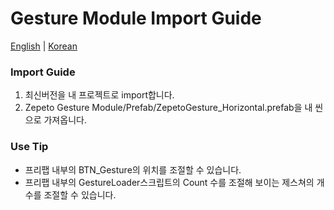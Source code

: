 # Gesture Module Import Guide

[English](./README.md) | [Korean](./README_KR.md)

### Import Guide
1. 최신버전을 내 프로젝트로 import합니다.
2. Zepeto Gesture Module/Prefab/ZepetoGesture_Horizontal.prefab을 내 씬으로 가져옵니다.

### Use Tip
- 프리팹 내부의 BTN_Gesture의 위치를 조절할 수 있습니다.
- 프리팹 내부의 GestureLoader스크립트의 Count 수를 조절해 보이는 제스쳐의 개수를 조절할 수 있습니다.
